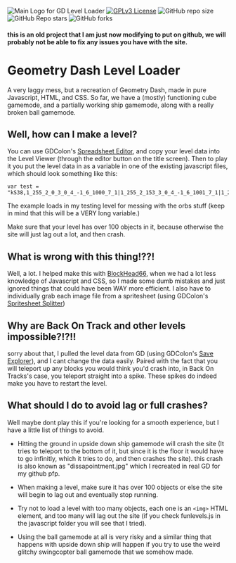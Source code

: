 ![Main Logo for GD Level Loader](LogoBanner.png)
[![GPLv3 License](https://img.shields.io/badge/License-GPL%20v3-yellow.svg)](https://www.gnu.org/licenses/gpl-3.0.en.html)
![GitHub repo size](https://img.shields.io/github/repo-size/OLIVER427/GD-LevelLoaderJS)
![GitHub Repo stars](https://img.shields.io/github/stars/OLIVER427/GD-LevelLoaderJS)
![GitHub forks](https://img.shields.io/github/forks/OLIVER427/GD-LevelLoaderJS)
#### this is an old project that I am just now modifying to put on github, we will probably not be able to fix any issues you have with the site.

# Geometry Dash Level Loader

A very laggy mess, but a recreation of Geometry Dash, made in pure Javascript, HTML, and CSS. So far, we have a (mostly) functioning cube gamemode, and a partially working ship gamemode, along with a really broken ball gamemode.

## Well, how can I make a level?
You can use GDColon's [Spreadsheet Editor](https://gdcolon.com/gdsheet), and copy your level data into the Level Viewer (through the editor button on the title screen). Then to play it you put the level data in as a variable in one of the existing javascript files, which should look something like this:

```
var test = "kS38,1_255_2_0_3_0_4_-1_6_1000_7_1|1_255_2_153_3_0_4_-1_6_1001_7_1|1_255_2_255_3_0_4_-1_6_1009_7_1|1_255_2_255_3_255_4_-1_6_1004_7_1|1_255_2_255_3_255_4_-1_6_1002_7_1|,kA13,0,kA15,0,kA16,0,kA14,,kA6,5,kA7,7,kA17,1,kA18,0,kS39,0,kA2,0,kA3,0,kA8,0,kA4,0,kA9,0,kA10,0,kA11,0;1,1,2,19845,3,1305;1,1,2,19875,3,1305;1,1,2,19905,3,1305;1,1,2,19935,3,1305;1,1,2,19965,3,1305;1,1,2,19995,3,1305;1,1,2,20025,3,1305;1,1,2,20055,3,1305;1,1,2,20085,3,1305;1,1,2,20115,3,1305;1,1,2,20145,3,1305;1,1,2,20175,3,1305;1,1,2,19845,3,1275;1,1,2,19875,3,1275;1,1,2,19905,3,1275;1,1,2,19935,3,1275;1,1,2,19965,3,1275;1,1,2,19995,3,1275;1,1,2,20025,3,1275;1,1,2,20055,3,1275;1,1,2,20085,3,1275;1,1,2,20115,3,1275;1,1,2,20145,3,1275;1,1,2,20175,3,1275;1,1,2,19845,3,1245;1,1,2,19875,3,1245;1,1,2,19905,3,1245;1,1,2,19935,3,1245;1,1,2,19965,3,1245;1,1,2,19995,3,1245;1,1,2,20025,3,1245;1,1,2,20055,3,1245;1,1,2,20085,3,1245;1,1,2,20115,3,1245;1,1,2,20145,3,1245;1,1,2,20175,3,1245;1,1,2,19845,3,1215;1,1,2,19875,3,1215;1,1,2,19905,3,1215;1,1,2,19935,3,1215;1,1,2,19965,3,1215;1,1,2,19995,3,1215;1,1,2,20025,3,1215;1,1,2,20055,3,1215;1,1,2,20085,3,1215;1,1,2,20115,3,1215;1,1,2,20145,3,1215;1,1,2,20175,3,1215;1,1,2,19845,3,1185;1,1,2,19875,3,1185;1,1,2,19905,3,1185;1,1,2,19935,3,1185;1,1,2,19965,3,1185;1,1,2,19995,3,1185;1,1,2,20025,3,1185;1,1,2,20055,3,1185;1,1,2,20085,3,1185;1,1,2,20115,3,1185;1,1,2,20145,3,1185;1,1,2,20175,3,1185;1,1,2,19845,3,1155;1,1,2,19875,3,1155;1,1,2,19905,3,1155;1,1,2,19935,3,1155;1,1,2,19965,3,1155;1,1,2,19995,3,1155;1,1,2,20025,3,1155;1,1,2,20055,3,1155;1,1,2,20085,3,1155;1,1,2,20115,3,1155;1,1,2,20145,3,1155;1,1,2,20175,3,1155;1,1,2,19845,3,1125;1,1,2,19875,3,1125;1,1,2,19905,3,1125;1,1,2,19935,3,1125;1,1,2,19965,3,1125;1,1,2,19995,3,1125;1,1,2,20025,3,1125;1,1,2,20055,3,1125;1,1,2,20085,3,1125;1,1,2,20115,3,1125;1,1,2,20145,3,1125;1,1,2,20175,3,1125;1,1,2,19845,3,1095;1,1,2,19875,3,1095;1,1,2,19905,3,1095;1,1,2,19935,3,1095;1,1,2,19965,3,1095;1,1,2,19995,3,1095;1,1,2,20025,3,1095;1,1,2,20055,3,1095;1,1,2,20085,3,1095;1,1,2,20115,3,1095;1,1,2,20145,3,1095;1,1,2,20175,3,1095;1,1,2,19845,3,1065;1,1,2,19875,3,1065;1,1,2,19905,3,1065;1,1,2,19935,3,1065;1,1,2,19965,3,1065;1,1,2,19995,3,1065;1,1,2,20025,3,1065;1,1,2,20055,3,1065;1,1,2,20085,3,1065;1,1,2,20115,3,1065;1,1,2,20145,3,1065;1,1,2,20175,3,1065;1,1,2,19845,3,1035;1,1,2,19875,3,1035;1,1,2,19905,3,1035;1,1,2,19935,3,1035;1,1,2,19965,3,1035;1,1,2,19995,3,1035;1,1,2,20025,3,1035;1,1,2,20055,3,1035;1,1,2,20085,3,1035;1,1,2,20115,3,1035;1,1,2,20145,3,1035;1,1,2,20175,3,1035;1,1,2,19845,3,1005;1,1,2,19875,3,1005;1,1,2,19905,3,1005;1,1,2,19935,3,1005;1,1,2,19965,3,1005;1,1,2,19995,3,1005;1,1,2,20025,3,1005;1,1,2,20055,3,1005;1,1,2,20085,3,1005;1,1,2,20115,3,1005;1,1,2,20145,3,1005;1,1,2,20175,3,1005;1,1,2,19845,3,975;1,1,2,19875,3,975;1,1,2,19905,3,975;1,1,2,19935,3,975;1,1,2,19965,3,975;1,1,2,19995,3,975;1,1,2,20025,3,975;1,1,2,20055,3,975;1,1,2,20085,3,975;1,1,2,20115,3,975;1,1,2,20145,3,975;1,1,2,20175,3,975;1,1,2,495,3,465;1,1,2,525,3,465;1,1,2,555,3,465;1,1,2,585,3,465;1,1,2,615,3,465;1,1,2,645,3,465;1,1,2,675,3,465;1,1,2,705,3,465;1,1,2,735,3,465;1,1,2,765,3,465;1,1,2,795,3,465;1,1,2,825,3,465;1,1,2,855,3,465;1,1,2,885,3,465;1,1,2,915,3,465;1,1,2,945,3,465;1,1,2,975,3,465;1,1,2,1005,3,465;1,1,2,1035,3,465;1,1,2,1065,3,465;1,1,2,1095,3,465;1,1,2,1125,3,465;1,1,2,1155,3,465;1,1,2,1185,3,465;1,1,2,1215,3,465;1,1,2,1245,3,465;1,1,2,1275,3,465;1,1,2,1305,3,465;1,1,2,1335,3,465;1,1,2,1365,3,465;1,1,2,1395,3,465;1,1,2,1425,3,465;1,1,2,1455,3,465;1,1,2,1485,3,465;1,1,2,1515,3,465;1,1,2,1545,3,465;1,1,2,1575,3,465;1,1,2,1605,3,465;1,1,2,1635,3,465;1,1,2,1665,3,465;1,1,2,1695,3,465;1,1,2,1725,3,465;1,1,2,1755,3,465;1,1,2,1785,3,465;1,1,2,1815,3,465;1,1,2,1845,3,465;1,1,2,1875,3,465;1,1,2,1905,3,465;1,1,2,1935,3,465;1,1,2,1965,3,465;1,1,2,1995,3,465;1,1,2,2025,3,465;1,1,2,2055,3,465;1,1,2,2085,3,465;1,1,2,2115,3,465;1,1,2,2145,3,465;1,1,2,2175,3,465;1,1,2,2205,3,465;1,1,2,2235,3,465;1,1,2,2265,3,465;1,1,2,2295,3,465;1,1,2,2325,3,465;1,1,2,2355,3,465;1,1,2,2385,3,465;1,1,2,2415,3,465;1,1,2,2445,3,465;1,1,2,2475,3,465;1,1,2,2505,3,465;1,1,2,2535,3,465;1,1,2,2565,3,465;1,1,2,2595,3,465;1,1,2,2625,3,465;1,1,2,2655,3,465;1,1,2,2685,3,465;1,1,2,2715,3,465;1,1,2,2745,3,465;1,1,2,2775,3,465;1,1,2,2805,3,465;1,1,2,2835,3,465;1,1,2,2865,3,465;1,1,2,2895,3,465;1,1,2,2925,3,465;1,1,2,2955,3,465;1,1,2,2985,3,465;1,1,2,3015,3,465;1,1,2,3045,3,465;1,1,2,3075,3,465;1,1,2,3105,3,465;1,1,2,3135,3,465;1,1,2,3165,3,465;1,1,2,3195,3,465;1,1,2,3225,3,465;1,1,2,3255,3,465;1,1,2,3285,3,465;1,1,2,3315,3,465;1,1,2,3345,3,465;1,1,2,3375,3,465;1,1,2,3405,3,465;1,1,2,3435,3,465;1,1,2,3465,3,465;1,1,2,3495,3,465;1,1,2,3525,3,465;1,1,2,3555,3,465;1,1,2,3585,3,465;1,1,2,3615,3,465;1,1,2,495,3,435;1,1,2,525,3,435;1,1,2,555,3,435;1,1,2,585,3,435;1,1,2,615,3,435;1,1,2,645,3,435;1,1,2,675,3,435;1,1,2,705,3,435;1,1,2,735,3,435;1,1,2,765,3,435;1,1,2,795,3,435;1,1,2,825,3,435;1,1,2,855,3,435;1,1,2,885,3,435;1,1,2,915,3,435;1,1,2,945,3,435;1,1,2,975,3,435;1,1,2,1005,3,435;1,1,2,1035,3,435;1,1,2,1065,3,435;1,1,2,1095,3,435;1,1,2,1125,3,435;1,1,2,1155,3,435;1,1,2,1185,3,435;1,1,2,1215,3,435;1,1,2,1245,3,435;1,1,2,1275,3,435;1,1,2,1305,3,435;1,1,2,1335,3,435;1,1,2,1365,3,435;1,1,2,1395,3,435;1,1,2,1425,3,435;1,1,2,1455,3,435;1,1,2,1485,3,435;1,1,2,1515,3,435;1,1,2,1545,3,435;1,1,2,1575,3,435;1,1,2,1605,3,435;1,1,2,1635,3,435;1,1,2,1665,3,435;1,1,2,1695,3,435;1,1,2,1725,3,435;1,1,2,1755,3,435;1,1,2,1785,3,435;1,1,2,1815,3,435;1,1,2,1845,3,435;1,1,2,1875,3,435;1,1,2,1905,3,435;1,1,2,1935,3,435;1,1,2,1965,3,435;1,1,2,1995,3,435;1,1,2,2025,3,435;1,1,2,2055,3,435;1,1,2,2085,3,435;1,1,2,2115,3,435;1,1,2,2145,3,435;1,1,2,2175,3,435;1,1,2,2205,3,435;1,1,2,2235,3,435;1,1,2,2265,3,435;1,1,2,2295,3,435;1,1,2,2325,3,435;1,1,2,2355,3,435;1,1,2,2385,3,435;1,1,2,2415,3,435;1,1,2,2445,3,435;1,1,2,2475,3,435;1,1,2,2505,3,435;1,1,2,2535,3,435;1,1,2,2565,3,435;1,1,2,2595,3,435;1,1,2,2625,3,435;1,1,2,2655,3,435;1,1,2,2685,3,435;1,1,2,2715,3,435;1,1,2,2745,3,435;1,1,2,2775,3,435;1,1,2,2805,3,435;1,1,2,2835,3,435;1,1,2,2865,3,435;1,1,2,2895,3,435;1,1,2,2925,3,435;1,1,2,2955,3,435;1,1,2,2985,3,435;1,1,2,3015,3,435;1,1,2,3045,3,435;1,1,2,3075,3,435;1,1,2,3105,3,435;1,1,2,3135,3,435;1,1,2,3165,3,435;1,1,2,3195,3,435;1,1,2,3225,3,435;1,1,2,3255,3,435;1,1,2,3285,3,435;1,1,2,3315,3,435;1,1,2,3345,3,435;1,1,2,3375,3,435;1,1,2,3405,3,435;1,1,2,3435,3,435;1,1,2,3465,3,435;1,1,2,3495,3,435;1,1,2,3525,3,435;1,1,2,3555,3,435;1,1,2,3585,3,435;1,1,2,3615,3,435;1,10,2,825,3,375;1,8,2,1275,3,405,6,180;1,8,2,1575,3,405,6,180;1,67,2,2265,3,418,6,180;1,1,2,19875,3,345;1,1,2,20025,3,345;1,1,2,20145,3,345;1,36,2,855,3,315;1,1,2,19875,3,315;1,1,2,20025,3,315;1,10,2,3675,3,255;1,1,2,19875,3,285;1,1,2,20025,3,285;1,1,2,20145,3,285;1,1,2,19875,3,255;1,1,2,20025,3,255;1,1,2,20145,3,255;1,1,2,19875,3,225;1,1,2,20025,3,225;1,1,2,20145,3,225;1,1,2,19875,3,195;1,1,2,20025,3,195;1,1,2,20145,3,195;1,11,2,495,3,135;1,1329,2,765,3,165;1,1329,2,1005,3,165;1,1329,2,1335,3,165;1,1,2,19875,3,165;1,1,2,19905,3,165;1,1,2,19935,3,165;1,1,2,19965,3,165;1,1,2,19995,3,165;1,1,2,20025,3,165;1,1,2,20145,3,165;1,1,2,19875,3,135;1,1,2,20025,3,135;1,1,2,20145,3,135;1,1,2,19875,3,105;1,1,2,20025,3,105;1,1,2,20145,3,105;1,1,2,285,3,75;1,1,2,315,3,75;1,1,2,345,3,75;1,1,2,375,3,75;1,1,2,405,3,75;1,1,2,435,3,75;1,1,2,465,3,75;1,13,2,495,3,45;1,47,2,2325,3,45;1,1,2,19875,3,75;1,1,2,20025,3,75;1,1,2,20145,3,75;1,36,2,225,3,45;1,1333,2,1935,3,45;1,141,2,2085,3,45;1,84,2,2235,3,45;1,1,2,19875,3,45;1,1,2,20025,3,45;1,1,2,20145,3,45;1,35,2,855,3,2;1,1332,2,1185,3,2;1,140,2,1515,3,2;1,67,2,1725,3,2;1,1,2,19875,3,15;1,1,2,20025,3,15;1,1,2,20145,3,15;"
```
The example loads in my testing level for messing with the orbs stuff (keep in mind that this will be a VERY long variable.)

Make sure that your level has over 100 objects in it, because otherwise the site will just lag out a lot, and then crash.

## What is wrong with this thing!??!
Well, a lot. I helped make this with [BlockHead66](https://github.com/Blockhead66), when we had a lot less knowledge of Javascript and CSS, so I made some dumb mistakes and just ignored things that could have been WAY more efficient. I also have to individually grab each image file from a spritesheet (using GDColon's [Spritesheet Splitter](https://gdcolon.com/gdsplitter/))

## Why are Back On Track and other levels impossible?!?!!
sorry about that, I pulled the level data from GD (using GDColon's [Save Explorer](https://gdcolon.com/gdsave/)), and I cant change the data easily. Paired with the fact that you will teleport up any blocks you would think you'd crash into, in Back On Tracks's case, you teleport straight into a spike. These spikes do indeed make you have to restart the level.

## What should I do to avoid lag or full crashes?
Well maybe dont play this if you're looking for a smooth experience, but I have a little list of things to avoid.

- Hitting the ground in upside down ship gamemode will crash the site (It tries to teleport to the bottom of it, but since it is the floor it would have to go infinitly, which it tries to do, and then crashes the site). this crash is also known as "dissapointment.jpg" which I recreated in real GD for my github pfp.

- When making a level, make sure it has over 100 objects or else the site will begin to lag out and eventually stop running.

- Try not to load a level with too many objects, each one is an ``` <img> ``` HTML element, and too many will lag out the site (if you check funlevels.js in the javascript folder you will see that I tried).

- Using the ball gamemode at all is very risky and a similar thing that happens with upside down ship will happen if you try to use the weird glitchy swingcopter ball gamemode that we somehow made.
